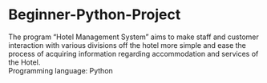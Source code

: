 # Beginner-Python-Project
The program “Hotel Management System” aims to make staff and customer interaction with various divisions off the hotel more simple and ease the process of acquiring information regarding accommodation and services of the Hotel.  
Programming language: Python

